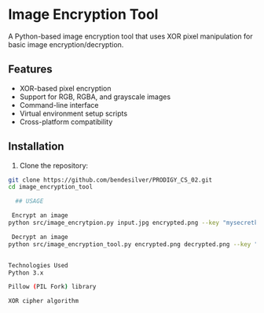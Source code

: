 # Image Encryption Tool

A Python-based image encryption tool that uses XOR pixel manipulation for basic image encryption/decryption.

## Features
- XOR-based pixel encryption
- Support for RGB, RGBA, and grayscale images
- Command-line interface
- Virtual environment setup scripts
- Cross-platform compatibility

## Installation

1. Clone the repository:
```bash
git clone https://github.com/bendesilver/PRODIGY_CS_02.git
cd image_encryption_tool

  ## USAGE

 Encrypt an image
python src/image_encrytpion.py input.jpg encrypted.png --key "mysecretkey"

 Decrypt an image
python src/image_encryption_tool.py encrypted.png decrypted.png --key "mysecretkey"


Technologies Used
Python 3.x

Pillow (PIL Fork) library

XOR cipher algorithm
